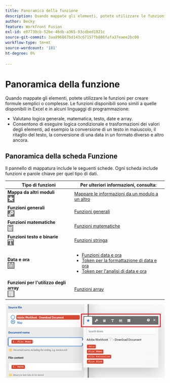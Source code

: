 ```yaml
---
title: Panoramica della funzione
description: Quando mappate gli elementi, potete utilizzare le funzioni per creare formule semplici o complesse.
author: Becky
feature: Workfront Fusion
exl-id: e07730cb-52be-46db-a365-93cdbed1021c
source-git-commit: 3aa896867bd143c67157fb886fafa37eaee2bc00
workflow-type: tm+mt
source-wordcount: '181'
ht-degree: 0%

---
```


# Panoramica della funzione

Quando mappate gli elementi, potete utilizzare le funzioni per creare formule semplici o complesse. Le funzioni disponibili sono simili a quelle disponibili in Excel e in alcuni linguaggi di programmazione:

* Valutano logica generale, matematica, testo, date e array.
* Consentono di eseguire logica condizionale e trasformazioni dei valori degli elementi, ad esempio la conversione di un testo in maiuscolo, il ritaglio del testo, la conversione di una data in un formato diverso e altro ancora.

## Panoramica della scheda Funzione

Il pannello di mappatura include le seguenti schede. Ogni scheda include funzioni e parole chiave per quel tipo di dati.

| Tipo di funzioni | Per ulteriori informazioni, consulta: |
|---|---|
| **Mappa da altri moduli**<br>![ Mappa da altri moduli](assets/toolbar-icon-functions-you-map-from-other-modules.png) | [Mappare le informazioni da un modulo a un altro](/help/workfront-fusion/create-scenarios/map-data/map-data-from-one-to-another.md) |
| **Funzioni generali**<br>![ Funzioni generali](assets/toolbar-icon-general-function.png) | [Funzioni generali](/help/workfront-fusion/references/mapping-panel/functions/general-functions.md) |
| **Funzioni matematiche**<br>![ Funzioni matematiche](assets/toolbar-icon-math-functions.png) | [Funzioni matematiche](/help/workfront-fusion/references/mapping-panel/functions/math-functions.md) |
| **Funzioni testo e binarie**<br>![ Funzioni stringa](assets/toolbar-icon-text&binary-functions.png) | [Funzioni stringa](/help/workfront-fusion/references/mapping-panel/functions/string-functions.md) |
| **Data e ora** <br> ![Funzioni data e ora](assets/toolbar-icon-date&time-functions.png) | <ul><li>[Funzioni data e ora](/help/workfront-fusion/references/mapping-panel/functions/date-and-time-functions.md)</li><li>[Token per la formattazione di data e ora](/help/workfront-fusion/references/mapping-panel/functions/tokens-for-date-and-time-formatting.md)</li><li> [Token per l&#39;analisi di data e ora](/help/workfront-fusion/references/mapping-panel/functions/tokens-for-date-and-time-parsing.md)</li></ul> |
| **Funzioni per l&#39;utilizzo degli array**<br> ![Funzioni array](assets/toolbar-icon-functions-for-arrays.png) | [Funzioni array](/help/workfront-fusion/references/mapping-panel/functions/array-functions.md) |

![Barra degli strumenti Funzioni](assets/functions-toolbar-350x189.png)
